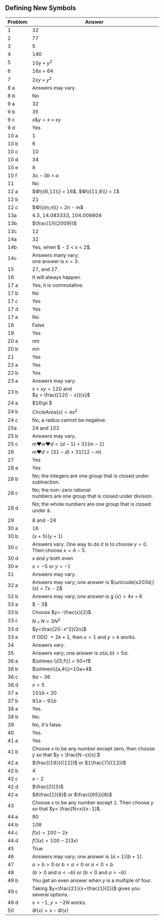 
## Defining New Symbols


|Problem|Answer|
|-------|------|
|1|32|
|2|77|
|3|5|
|4|140|
|5|<span>$10y + {y^2}$</span>|
|6|<span>$16x + 64$</span>|
|7|<span>$2xy + {y^2}$</span>|
|8 a|Answers may vary.|
|8 b|No|
|9 a|32|
|9 b|35|
|9 c|<span>$x\& y = x + xy$</span>|
|9 d|Yes|
|10 a|1|
|10 b|6|
|10 c|10|
|10 d|34|
|10 e|8|
|10 f|<span>$3c - 3b + a$</span>|
|11|No|
|12 a|<span>$©\\{6,11\\} = 16$, $©\\{11,6\\} = 1$ </span>|
|12 b|21|
|12 c|<span>$©\\{m,n\\} = 2n - m$</span>|
|13a|4.5, 14.083333, 104.009804|
|13b|<span>$\frac{1}{{2009}}$</span>|
|13c|12|
|14a|32|
|14b|Yes, when <span>$ - 2 < x < 2$</span>.|
|14c|Answers many vary; <br>one answer is <span>$x = 3$</span>.|
|15|27, and 27.|
|16|It will always happen.|
|17 a|Yes, it is commutative.|
|17 b|No|
|17 c|Yes|
|17 d|Yes|
|17 e|No|
|18|False|
|19|Yes|
|20 a|$nm$|
|20 b|$mn$|
|21|Yes|
|22 a|Yes|
|22 b|<span>Yes</span>|
|23 a|<span>Answers may vary.</span>|
|23 b|<span><span>$x + xy = 120$</span> and </span><span><br></span><span><span>$y = \frac{{120 - x}}{x}$</span></span>|
|24 a|<span>$16\pi $</span>|
|24 b|<span>$CircleArea(x) = \pi {x^2}$</span>|
|24 c|No, a radius cannot be negative.|
|25a|24 and 102|
|25 b|Answers may vary.|
|25 c|<span>$m ♥ w ♥d = \left( {d - 1} \right) + 31\left( {m - 1} \right)$</span>|
|26|<span> $m ♥ d = \left( {31 - d} \right) + 31\left( {12 - m} \right)$</span>|
|27|Yes|
|28 a|Yes|
|28 b|No; the integers are one group that is closed under subtraction.|
|28 c|No; the non-zero rational <br>numbers are one group that is closed under division.|
|28 d|No; the whole numbers are one group that is closed under â.|
|29|8 and -24|
|30 a|16|
|30 b|<span>$\left( {x + 5} \right)\left( {y + 1} \right)$</span>|
|30 c|<span>Answers vary. One way to do it is to choose $y=0$. Then choose $x = A-5$. </span>|
|30 d|$x$ and $y$ both even|
|30 e|<span>$x = - 5{\text{ or }}y = - 1$</span>|
|31|Answers may vary.|
|32 a|Answers may vary; one answer is $\unicode{x203d;}(x) = 7x - 2$</span>|
|32 b|Answers may vary; one answer is g <span>$(x) = 4x + 6$</span>|
|33 a|<span>$ - 3$</span>|
|33 b|Choose $y=-\frac{x}{2}$.
|33 c|<span>$N\vartriangle N = 3{N^2}$</span>|
|33 d|$y=\frac{20-x^2}{2x}$|
|33 e|If ODD $= 2k+1$, then <span>$x = 1$</span> and <span>$y = k$</span> works.|
|34|Answers vary.|
|35|Answers vary; one answer is $\alpha(a,b)=5a$.|
|36 a|$\otimes \\{5,f\\} = 50+f$|
|36 b|$\otimes\\{a,4\\}=10a+4$|
|36 c|<span>$9a - 36$</span>|
|36 d|<span>$x = 5$</span>|
|37 a|<span>$101b + 20$</span>|
|37 b|<span>$91a - 91b$</span>|
|38 a|Yes.|
|38 b|No.|
|39|No, it's false.|
|40|Yes.|
|41 a|Yes|
|41 b|<span>Choose $x$ to be any number except zero, then choose $y$ so that $y = \frac{N-x}{x}.$</span>|
|42 a|<span>$\frac{{19}}{{12}}$</span> or <span>$1\frac{7}{{12}}$</span>|
|42 b|4|
|42 c|<span>$x - 2$</span>|
|42 d|<span>$\frac{2}{3}$</span>|
|42 e|<span><span>$8\frac{1}{8}$</span> or <span>$\frac{{65}}{8}$</span></span>|
|43|<span>Choose $x$ to be any number except 1. Then choose $y$ so that $y= \frac{N+x}{x-1}$.</span>|
|44 a|80|
|44 b|108|
|44 c|<span>$f(x) = 100 - 2x$</span>|
|44 d|<span>$f(3x) = 100 - 2(3x)$</span>|
|45|True|
|46|Answers may vary; one answer is <span>$(a + 1)(b + 1)$</span>.|
|47|<span>$a > b > 0$ or $b < a < 0$ or $a < 0 < b$</span>|
|48|($b>0$ and $a<-b$) or ($b<0$ and $a> -b$) |
|49 b|You get an even answer when $y$ is a multiple of four.|
|49 c|Taking $y=\frac{21}{x+\frac{1}{2}}$ gives you several options.|
|49 d|<span>$x = - 1$</span>, <span>$y = - 2N$</span> works.|
|50|$\Phi(x) = x - \Phi \left( x \right)$|
